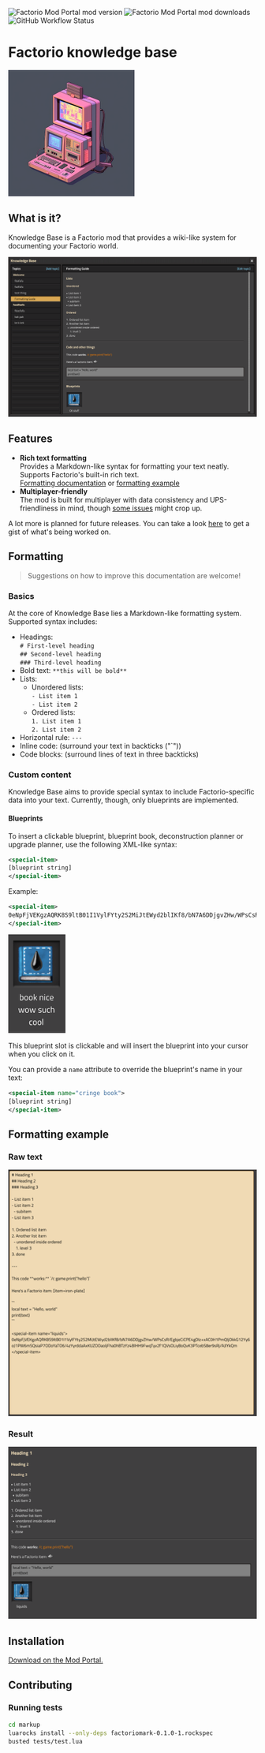 ![Factorio Mod Portal mod version](https://img.shields.io/factorio-mod-portal/v/the418_kb?label=mod%20portal)
![Factorio Mod Portal mod downloads](https://img.shields.io/factorio-mod-portal/dt/the418_kb)
![GitHub Workflow Status](https://img.shields.io/github/actions/workflow/status/the418-gg/factorio-knowledge-base/test_markup.yml?label=tests)

# Factorio knowledge base

<img src="pics/kb_512.png" width="256" />

## What is it?

Knowledge Base is a Factorio mod that provides a wiki-like system for documenting your Factorio world.

<img src="pics/showcase.png" />

## Features

- **Rich text formatting**\
  Provides a Markdown-like syntax for formatting your text neatly.\
  Supports Factorio's built-in rich text.\
  [Formatting documentation](#formatting) or [formatting example](#formatting-example)
- **Multiplayer-friendly**\
  The mod is built for multiplayer with data consistency and UPS-friendliness in mind, though [some issues](https://github.com/the418-gg/factorio-knowledge-base/issues) might crop up.

A lot more is planned for future releases. You can take a look [here](https://github.com/the418-gg/factorio-knowledge-base/issues) to get a gist of what's being worked on.

## Formatting

> Suggestions on how to improve this documentation are welcome!

### Basics

At the core of Knowledge Base lies a Markdown-like formatting system. Supported syntax includes:

- Headings:\
  `# First-level heading`\
  `## Second-level heading`\
  `### Third-level heading`
- Bold text: `**this will be bold**`
- Lists:
  - Unordered lists:\
    `- List item 1`\
    `- List item 2`
  - Ordered lists:\
    `1. List item 1`\
    `2. List item 2`
- Horizontal rule: `---`
- Inline code: (surround your text in backticks ("`"))
- Code blocks: (surround lines of text in three backticks)

### Custom content

Knowledge Base aims to provide special syntax to include Factorio-specific data into your text. Currently, though, only blueprints are implemented.

#### Blueprints

To insert a clickable blueprint, blueprint book, deconstruction planner or upgrade planner, use the following XML-like syntax:

```xml
<special-item>
[blueprint string]
</special-item>
```

Example:

```xml
<special-item>
0eNpFjVEKgzAQRK8S9ltB01I1VylFYty2S2MiJtEWyd2blIKf8/bN7A6DDjgvZHw/WPsCsR/EgbjeCiCPE4gDlz+xAC0H1PmQIjOkkG12Yy6oJ1PW6mSQsiaP7ODoYaTO6/4zYyrddaAxKUZOOaoljFha0hBTzYz4BlHH9FwqTyv2f1QVsOLiyBoQvK3PTcebS8er9sRj/AJlYkQm
</special-item>
```

<img src="pics/screenshot-blueprint-book.png" height="200" />

This blueprint slot is clickable and will insert the blueprint into your cursor when you click on it.

You can provide a `name` attribute to override the blueprint's name in your text:

```xml
<special-item name="cringe book">
[blueprint string]
</special-item>
```

## Formatting example

### Raw text

<img src="pics/screenshot-formatting-example-source.png" />

### Result

<img src="pics/screenshot-formatting-example-result.png" />

## Installation

[Download on the Mod Portal.](https://mods.factorio.com/mod/the418_kb)

## Contributing

### Running tests

```sh
cd markup
luarocks install --only-deps factoriomark-0.1.0-1.rockspec
busted tests/test.lua
```
